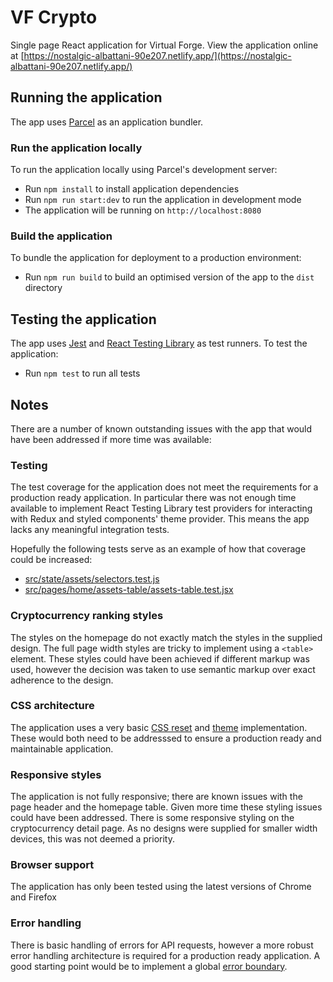 # VF Crypto

Single page React application for Virtual Forge. View the application online at [https://nostalgic-albattani-90e207.netlify.app/](https://nostalgic-albattani-90e207.netlify.app/)

## Running the application

The app uses [Parcel](https://parceljs.org/) as an application bundler.

### Run the application locally

To run the application locally using Parcel's development server:

- Run `npm install` to install application dependencies
- Run `npm run start:dev` to run the application in development mode
- The application will be running on `http://localhost:8080`

### Build the application

To bundle the application for deployment to a production environment:

- Run `npm run build` to build an optimised version of the app to the `dist` directory

## Testing the application

The app uses [Jest](https://jestjs.io/en/) and [React Testing Library](https://testing-library.com/docs/react-testing-library/intro) as test runners. To test the application:

- Run `npm test` to run all tests


## Notes

There are a number of known outstanding issues with the app that would have been addressed if more time was available:

### Testing

The test coverage for the application does not meet the requirements for a production ready application. In particular there was not enough time available to implement React Testing Library test providers for interacting with Redux and styled components' theme provider. This means the app lacks any meaningful integration tests.

Hopefully the following tests serve as an example of how that coverage could be increased:

- [src/state/assets/selectors.test.js](src/state/assets/selectors.test.js)
- [src/pages/home/assets-table/assets-table.test.jsx](src/pages/home/assets-table/assets-table.test.jsx)

### Cryptocurrency ranking styles

The styles on the homepage do not exactly match the styles in the supplied design. The full page width styles are tricky to implement using a `<table>` element. These styles could have been achieved if different markup was used, however the decision was taken to use semantic markup over exact adherence to the design.

### CSS architecture

The application uses a very basic [CSS reset](src/app.jsx) and [theme](src/theme.js) implementation. These would both need to be addresssed to ensure a production ready and maintainable application.

### Responsive styles

The application is not fully responsive; there are known issues with the page header and the homepage table. Given more time these styling issues could have been addressed. There is some responsive styling on the cryptocurrency detail page. As no designs were supplied for smaller width devices, this was not deemed a priority.

### Browser support

The application has only been tested using the latest versions of Chrome and Firefox

### Error handling

There is basic handling of errors for API requests, however a more robust error handling architecture is required for a production ready application. A good starting point would be to implement a global [error boundary](https://reactjs.org/docs/error-boundaries.html).
